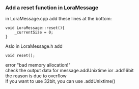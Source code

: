 ### Add a reset function in LoraMessage  
in LoraMessage.cpp add these lines at the bottom:  

```
void LoraMessage::reset(){
	_currentSize = 0;
}
```
Aslo in LoraMessage.h add  
```
void reset();

```  
  
  error "bad memory allocation!"  
  check the output data for message.addUnixtime ior .add16bit  
  the reason is due to overflow  
  If you want to use 32bit, you can use .addUnixtime()

